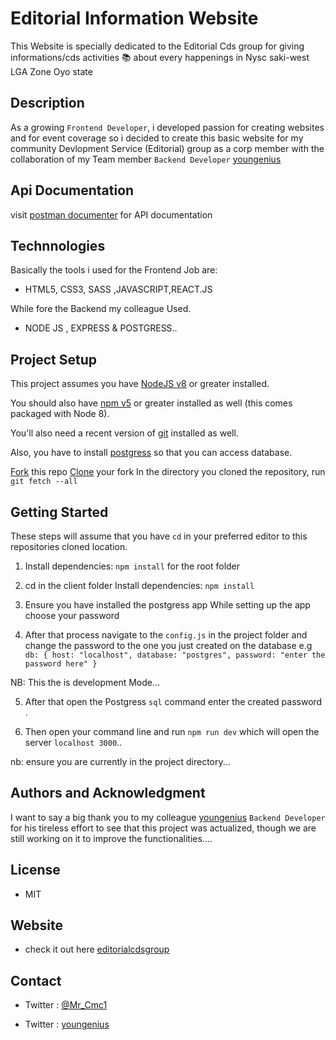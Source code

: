 # Editorial Information Website

This Website is specially dedicated to the Editorial Cds group for giving informations/cds activities 📚 about every happenings in Nysc saki-west LGA Zone Oyo state

## Description

As a growing `Frontend Developer`, i developed passion for creating websites and for event coverage so i decided to create this basic website for my community Devlopment Service (Editorial) group as a corp member with the collaboration of my Team member `Backend Developer` [youngenius](www.https://github.com/youngenius1)

## Api Documentation

visit [postman documenter](https://documenter.getpostman.com/view/10163657/SWT7CfN5) for API documentation

## Technnologies

Basically the tools i used for the Frontend Job are:

- HTML5, CSS3, SASS ,JAVASCRIPT,REACT.JS

While fore the Backend my colleague Used.

- NODE JS , EXPRESS & POSTGRESS..

## Project Setup

This project assumes you have [NodeJS v8](http://nodejs.org/) or greater installed.

You should also have [npm v5](https://www.npmjs.com/) or greater installed as well (this comes packaged
with Node 8).

You'll also need a recent version of [git](https://git-scm.com/) installed
as well.

Also, you have to install [postgress](https://www.postgress.com) so that you can access database.

[Fork](https://help.github.com/articles/fork-a-repo/) this repo
[Clone](https://help.github.com/articles/cloning-a-repository/) your fork
In the directory you cloned the repository, run `git fetch --all`

## Getting Started

These steps will assume that you have `cd` in your preferred editor to this repositories cloned location.

1.  Install dependencies: `npm install` for the root folder

2.  cd in the client folder Install dependencies: `npm install`

3.  Ensure you have installed the postgress app While setting up the app choose your password

4.  After that process navigate to the `config.js` in the project folder and change the password to the one you just created on the database e.g
    `db: { host: "localhost", database: "postgres", password: "enter the password here" }`

NB: This the is development Mode...

5. After that open the Postgress `sql` command enter the created password .

6. Then open your command line and run `npm run dev` which will open the server `localhost 3000`..

nb: ensure you are currently in the project directory...

## Authors and Acknowledgment

I want to say a big thank you to my colleague [youngenius](https://github.com/youngenius1) `Backend Developer` for his tireless effort to see that this project was actualized, though we are still working on it to improve the functionalities....

## License

- MIT

## Website

- check it out here [editorialcdsgroup](http://www.editorialcdsgroup.live)

## Contact

- Twitter : [@Mr_Cmc1](https://twitter.com/Mr_Cmc1?s=08)

- Twitter : [youngenius](https://github.com/youngenius1)
